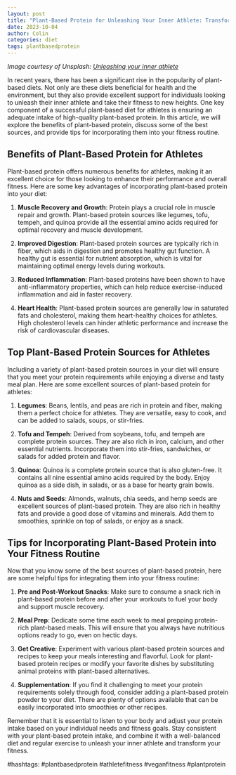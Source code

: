 ```yaml
---
layout: post
title: "Plant-Based Protein for Unleashing Your Inner Athlete: Transform Your Fitness"
date: 2023-10-04
author: Colin
categories: diet
tags: plantbasedprotein
---
```


*Image courtesy of Unsplash: [Unleashing your inner athlete](https://source.unsplash.com/1600x900/?athlete)*

In recent years, there has been a significant rise in the popularity of plant-based diets. Not only are these diets beneficial for health and the environment, but they also provide excellent support for individuals looking to unleash their inner athlete and take their fitness to new heights. One key component of a successful plant-based diet for athletes is ensuring an adequate intake of high-quality plant-based protein. In this article, we will explore the benefits of plant-based protein, discuss some of the best sources, and provide tips for incorporating them into your fitness routine.

## Benefits of Plant-Based Protein for Athletes

Plant-based protein offers numerous benefits for athletes, making it an excellent choice for those looking to enhance their performance and overall fitness. Here are some key advantages of incorporating plant-based protein into your diet:

1. **Muscle Recovery and Growth**: Protein plays a crucial role in muscle repair and growth. Plant-based protein sources like legumes, tofu, tempeh, and quinoa provide all the essential amino acids required for optimal recovery and muscle development.

2. **Improved Digestion**: Plant-based protein sources are typically rich in fiber, which aids in digestion and promotes healthy gut function. A healthy gut is essential for nutrient absorption, which is vital for maintaining optimal energy levels during workouts.

3. **Reduced Inflammation**: Plant-based proteins have been shown to have anti-inflammatory properties, which can help reduce exercise-induced inflammation and aid in faster recovery.

4. **Heart Health**: Plant-based protein sources are generally low in saturated fats and cholesterol, making them heart-healthy choices for athletes. High cholesterol levels can hinder athletic performance and increase the risk of cardiovascular diseases.

## Top Plant-Based Protein Sources for Athletes

Including a variety of plant-based protein sources in your diet will ensure that you meet your protein requirements while enjoying a diverse and tasty meal plan. Here are some excellent sources of plant-based protein for athletes:

1. **Legumes**: Beans, lentils, and peas are rich in protein and fiber, making them a perfect choice for athletes. They are versatile, easy to cook, and can be added to salads, soups, or stir-fries.

2. **Tofu and Tempeh**: Derived from soybeans, tofu, and tempeh are complete protein sources. They are also rich in iron, calcium, and other essential nutrients. Incorporate them into stir-fries, sandwiches, or salads for added protein and flavor.

3. **Quinoa**: Quinoa is a complete protein source that is also gluten-free. It contains all nine essential amino acids required by the body. Enjoy quinoa as a side dish, in salads, or as a base for hearty grain bowls.

4. **Nuts and Seeds**: Almonds, walnuts, chia seeds, and hemp seeds are excellent sources of plant-based protein. They are also rich in healthy fats and provide a good dose of vitamins and minerals. Add them to smoothies, sprinkle on top of salads, or enjoy as a snack.

## Tips for Incorporating Plant-Based Protein into Your Fitness Routine

Now that you know some of the best sources of plant-based protein, here are some helpful tips for integrating them into your fitness routine:

1. **Pre and Post-Workout Snacks**: Make sure to consume a snack rich in plant-based protein before and after your workouts to fuel your body and support muscle recovery.

2. **Meal Prep**: Dedicate some time each week to meal prepping protein-rich plant-based meals. This will ensure that you always have nutritious options ready to go, even on hectic days.

3. **Get Creative**: Experiment with various plant-based protein sources and recipes to keep your meals interesting and flavorful. Look for plant-based protein recipes or modify your favorite dishes by substituting animal proteins with plant-based alternatives.

4. **Supplementation**: If you find it challenging to meet your protein requirements solely through food, consider adding a plant-based protein powder to your diet. There are plenty of options available that can be easily incorporated into smoothies or other recipes.

Remember that it is essential to listen to your body and adjust your protein intake based on your individual needs and fitness goals. Stay consistent with your plant-based protein intake, and combine it with a well-balanced diet and regular exercise to unleash your inner athlete and transform your fitness.

#hashtags: #plantbasedprotein #athletefitness #veganfitness #plantprotein